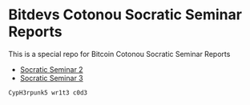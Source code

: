 # Bitdevs Cotonou Socratic Seminar Reports

This is a special repo for Bitcoin Cotonou Socratic Seminar Reports

- [Socratic Seminar 2](./Socratic-Seminar-2)
- [Socratic Seminar 3](./Socratic-Seminar-3)

<code>CypH3rpunk5 wr1t3 c0d3</code>
